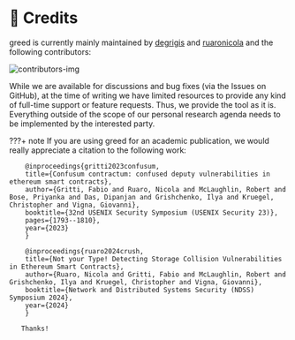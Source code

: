 # 👥 Credits

greed is currently mainly maintained by [degrigis](https://github.com/degrigis) and [ruaronicola](https://github.com/ruaronicola) and the following contributors:

![contributors-img](https://contrib.rocks/image?repo=ucsb-seclab/heapster)

While we are available for discussions and bug fixes (via the Issues on GitHub), at the time of writing we have limited resources to provide any kind of full-time support or feature requests. Thus, we provide the tool as it is. 
Everything outside of the scope of our personal research agenda needs to be implemented by the interested party.


???+ note
       If you are using greed for an academic publication, we would really appreciate a citation to the following work:

        @inproceedings{gritti2023confusum,
        title={Confusum contractum: confused deputy vulnerabilities in ethereum smart contracts},
        author={Gritti, Fabio and Ruaro, Nicola and McLaughlin, Robert and Bose, Priyanka and Das, Dipanjan and Grishchenko, Ilya and Kruegel, Christopher and Vigna, Giovanni},
        booktitle={32nd USENIX Security Symposium (USENIX Security 23)},
        pages={1793--1810},
        year={2023}
        }

        @inproceedings{ruaro2024crush,
        title={Not your Type! Detecting Storage Collision Vulnerabilities in Ethereum Smart Contracts},
        author={Ruaro, Nicola and Gritti, Fabio and McLaughlin, Robert and Grishchenko, Ilya and Kruegel, Christopher and Vigna, Giovanni},
        booktitle={Network and Distributed Systems Security (NDSS) Symposium 2024},
        year={2024}
        }

       Thanks! 